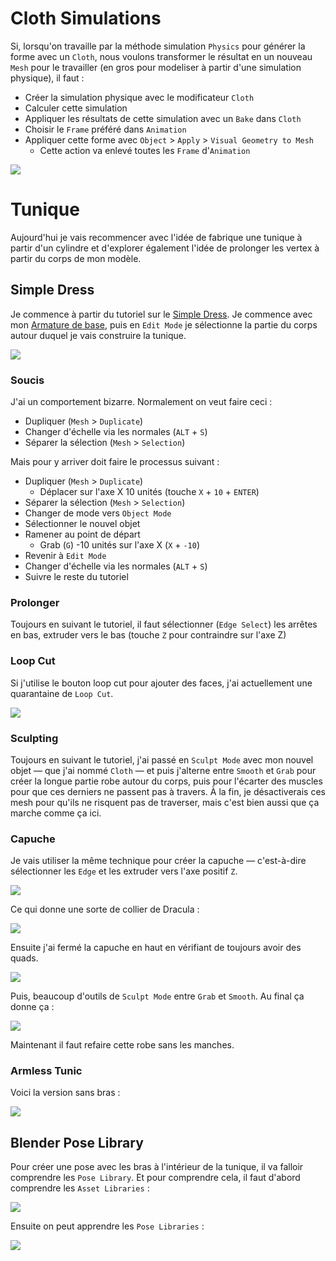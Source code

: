 # Cloth Simulations
Si, lorsqu'on travaille par la méthode simulation `Physics` pour générer la forme avec un `Cloth`, nous voulons transformer le résultat en un nouveau `Mesh` pour le travailler (en gros pour modeliser à partir d'une simulation physique), il faut :

- Créer la simulation physique avec le modificateur `Cloth`
- Calculer cette simulation
- Appliquer les résultats de cette simulation avec un `Bake` dans `Cloth`
- Choisir le `Frame` préféré dans `Animation`
- Appliquer cette forme avec `Object` > `Apply` > `Visual Geometry to Mesh`
	- Cette action va enlevé toutes les `Frame` d'`Animation`

![](images/blender-object-apply-visual-geometry-to-mesh.png)

# Tunique
Aujourd'hui je vais recommencer avec l'idée de fabrique une tunique à partir d'un cylindre et d'explorer également l'idée de prolonger les vertex à partir du corps de mon modèle.

## Simple Dress
Je commence à partir du tutoriel sur le [Simple Dress](https://www.youtube.com/watch?v=k4q0N5ZRazI). Je commence avec mon [Armature de base](../blender/project/armature-2024-11-30/armature-2024-11-30.blend), puis en `Edit Mode` je sélectionne la partie du corps autour duquel je vais construire la tunique.

![](images/blender-simple-dress-body-select.png)

### Soucis
J'ai un comportement bizarre. Normalement on veut faire ceci :

- Dupliquer (`Mesh` > `Duplicate`)
- Changer d'échelle via les normales (`ALT` + `S`)
- Séparer la sélection (`Mesh` > `Selection`)

Mais pour y arriver doit faire le processus suivant :

- Dupliquer (`Mesh` > `Duplicate`)
	- Déplacer sur l'axe X 10 unités (touche `X` + `10` + `ENTER`)
- Séparer la sélection (`Mesh` > `Selection`)
- Changer de mode vers `Object Mode`
- Sélectionner le nouvel objet
- Ramener au point de départ
	- Grab (`G`) -10 unités sur l'axe X (`X` + `-10`)
- Revenir à `Edit Mode`
- Changer d'échelle via les normales (`ALT` + `S`)
- Suivre le reste du tutoriel

### Prolonger
Toujours en suivant le tutoriel, il faut sélectionner (`Edge Select`) les arrêtes en bas, extruder vers le bas (touche `Z` pour contraindre sur l'axe Z)

### Loop Cut
Si j'utilise le bouton loop cut pour ajouter des faces, j'ai actuellement une quarantaine de `Loop Cut`.

![](images/blender-dress-bottom-extrude-loop-cut.png)

### Sculpting
Toujours en suivant le tutoriel, j'ai passé en `Sculpt Mode` avec mon nouvel objet — que j'ai nommé `Cloth` — et puis j'alterne entre `Smooth` et `Grab` pour créer la longue partie robe autour du corps, puis pour l'écarter des muscles pour que ces derniers ne passent pas à travers. À la fin, je désactiverais ces mesh pour qu'ils ne risquent pas de traverser, mais c'est bien aussi que ça marche comme ça ici.

### Capuche
Je vais utiliser la même technique pour créer la capuche — c'est-à-dire sélectionner les `Edge` et les extruder vers l'axe positif `Z`.

![](images/blender-body-capuche-select-neck.png)

Ce qui donne une sorte de collier de Dracula :

![](images/blender-body-capuche-extrusion.png)

Ensuite j'ai fermé la capuche en haut en vérifiant de toujours avoir des quads.

![](images/blender-capuche-top-view.png)

Puis, beaucoup d'outils de `Sculpt Mode` entre `Grab` et `Smooth`. Au final ça donne ça :

![](images/blender-dress-with-sleeves.png)

Maintenant il faut refaire cette robe sans les manches.

### Armless Tunic
Voici la version sans bras :

![](images/blender-tunic-armless.png)

## Blender Pose Library
Pour créer une pose avec les bras à l'intérieur de la tunique, il va falloir comprendre les `Pose Library`. Et pour comprendre cela, il faut d'abord comprendre les `Asset Libraries` :

[![](images/blender-tutorial-asset-library.jpg)](https://www.youtube.com/watch?v=cbzBt60dhY8)

Ensuite on peut apprendre les `Pose Libraries` :

[![](images/blender-tutorial-pose-library.jpeg)](https://www.youtube.com/watch?v=95rcqlpsMO4)